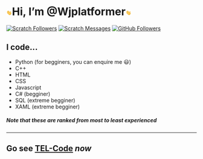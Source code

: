# <img src="https://raw.githubusercontent.com/Wjplatformer/Wjplatformer/main/wave.gif" width="3%">Hi, I’m @Wjplatformer<img src="https://raw.githubusercontent.com/Wjplatformer/Wjplatformer/main/wave.gif" width="3%">
[![Scratch Followers](https://img.shields.io/badge/dynamic/json?label=Followers&query=statistics.followers&url=https%3A%2F%2Fscratchdb.lefty.one%2Fv3%2Fuser%2Finfo%2FWjplatformer&color=darkspringgreen&style=for-the-badge&logo=scratch&logoColor=778899)](https://scratch.mit.edu/users/Wjplatformer/followers/)
[![Scratch Messages](https://img.shields.io/badge/dynamic/json?label=Unread%20Messages&query=count&url=https%3A%2F%2Fapi.scratch.mit.edu%2Fusers%2FWjplatformer%2Fmessages%2Fcount&color=darkspringgreen&style=for-the-badge&logo=scratch&logoColor=778899)](https://scratch.mit.edu/users/Wjplatformer/)
[![GitHub Followers](https://img.shields.io/github/followers/Wjplatformer?color=darkspringgreen&logo=github&style=for-the-badge)](https://github.com/Wjplatformer?tab=followers/)
## I code...
- Python (for begginers, you can enquire me :smiley:)
- C++
- HTML
- CSS
- Javascript
- C# (begginer)
- SQL (extreme begginer)
- XAML (extreme begginer)
<a id='contact'></a>

##### Note that these are ranked from most to least experienced

---

## Go see [TEL-Code](https://github.com/tel-code) ***now***
<!---
Wjplatformer/Wjplatformer is a ✨ special ✨ repository because its `README.md` (this file) appears on your GitHub profile.
You can click the Preview link to take a look at your changes.
--->
